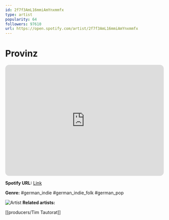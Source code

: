 ```yaml
---
id: 2f7f3AmL16mmiAmYnxmmfx
type: artist
popularity: 64
followers: 97610
url: https://open.spotify.com/artist/2f7f3AmL16mmiAmYnxmmfx
---
```

# Provinz

<iframe style="border-radius:12px" src="https://open.spotify.com/embed/artist/2f7f3AmL16mmiAmYnxmmfx" width="100%" height="352" frameBorder="0" allowfullscreen="" allow="autoplay; clipboard-write; encrypted-media; fullscreen; picture-in-picture" loading="lazy"></iframe>

**Spotify URL:** [Link](https://open.spotify.com/artist/2f7f3AmL16mmiAmYnxmmfx)

**Genre:**  #german_indie #german_indie_folk #german_pop

![Artist](https://i.scdn.co/image/ab6761610000e5eb87d39e1baf372cdefd1b06e9)
**Related artists:**

[[producers/Tim Tautorat]]
